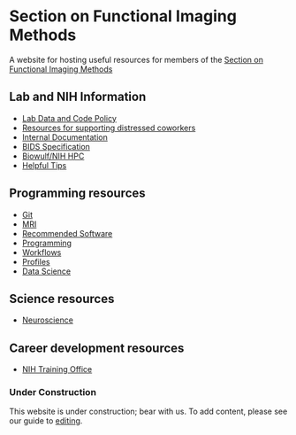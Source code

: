 # Section on Functional Imaging Methods

A website for hosting useful resources for members of the [Section on Functional Imaging Methods](https://fim.nimh.nih.gov)

## Lab and NIH Information

- [Lab Data and Code Policy][lab_policy]
- [Resources for supporting distressed coworkers][supporting_coworkers]
- [Internal Documentation][internal]
- [BIDS Specification][bids]
- [Biowulf/NIH HPC][hpc]
- [Helpful Tips][tips]

## Programming resources

- [Git][1]
- [MRI][mri]
- [Recommended Software][software]
- [Programming][programming]
- [Workflows][workflows]
- [Profiles][profiles]
- [Data Science][datascience]

## Science resources

- [Neuroscience][neurosci]

## Career development resources

- [NIH Training Office][training_office]

### Under Construction

This website is under construction; bear with us.
To add content, please see our guide to [editing][2].

[1]: <git.md>
[supporting_coworkers]: <SupportingDistressedCoworkers.md>
[mri]: <mri.md>
[neurosci]: <neurosci.md>
[2]: <editing.md>
[software]: <software.md>
[programming]: <programming.md>
[workflows]: <workflows.md>
[profiles]: <profiles/README.md>
[datascience]: <data_science.md>
[internal]: <https://teams.microsoft.com/_#/files/General?threadId=19%3A919e1081447a4d58ba4003dcfe291efb%40thread.skype&ctx=channel&context=General&rootfolder=%252Fsites%252FNIMH-SFIM%252FShared%2520Documents%252FGeneral>
[bids]: <https://bids-specification.readthedocs.io/en/stable/>
[hpc]: <hpc.md>
[tips]: <tips.md>
[lab_policy]: <data_code_policy.md>
[training_office]: <https://training.nih.gov>
